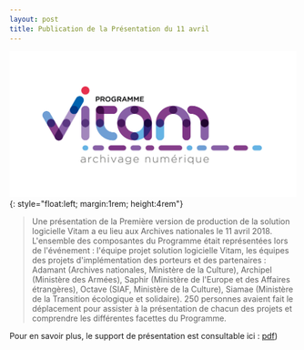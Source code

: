 ```yaml
---
layout: post
title: Publication de la Présentation du 11 avril
---
```


![Logo Release V1 production](/public/images/LogoV2.jpg){: style="float:left; margin:1rem; height:4rem"}
>  Une présentation de la Première version de production de la solution logicielle Vitam a eu lieu aux Archives nationales le 11 avril 2018. L'ensemble des composantes du Programme était représentées lors de l'événement : l'équipe projet solution logicielle Vitam, les équipes des projets d'implémentation des porteurs et des partenaires : Adamant (Archives nationales, Ministère de la Culture), Archipel (Ministère des Armées), Saphir (Ministère de l'Europe et des Affaires étrangères), Octave (SIAF, Ministère de la Culture), Siamae (Ministère de la Transition écologique et solidaire). 250 personnes avaient fait le déplacement pour assister à la présentation de chacun des projets et comprendre les différentes facettes du Programme. 

Pour en savoir plus, le support de présentation est consultable ici : [pdf](/ressources/DocCourante/autres/fonctionnel/20180411_présentation_vitam_V5.0_publication.pdf))
